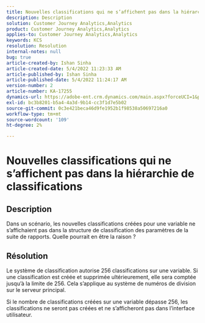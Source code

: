 ```yaml
---
title: Nouvelles classifications qui ne s’affichent pas dans la hiérarchie de classifications
description: Description
solution: Customer Journey Analytics,Analytics
product: Customer Journey Analytics,Analytics
applies-to: Customer Journey Analytics,Analytics
keywords: KCS
resolution: Resolution
internal-notes: null
bug: true
article-created-by: Ishan Sinha
article-created-date: 5/4/2022 11:23:33 AM
article-published-by: Ishan Sinha
article-published-date: 5/4/2022 11:24:17 AM
version-number: 2
article-number: KA-17255
dynamics-url: https://adobe-ent.crm.dynamics.com/main.aspx?forceUCI=1&pagetype=entityrecord&etn=knowledgearticle&id=8489a29c-9ccb-ec11-a7b5-6045bd00db25
exl-id: bc3b8201-b5a4-4a3d-9b14-cc3f1d7e5b02
source-git-commit: 0c3e421beca46d9fe1952b1f98538a50697216a0
workflow-type: tm+mt
source-wordcount: '109'
ht-degree: 2%

---
```


# Nouvelles classifications qui ne s’affichent pas dans la hiérarchie de classifications

## Description


Dans un scénario, les nouvelles classifications créées pour une variable ne s’affichaient pas dans la structure de classification des paramètres de la suite de rapports. Quelle pourrait en être la raison ?


## Résolution


Le système de classification autorise 256 classifications sur une variable. Si une classification est créée et supprimée ultérieurement, elle sera comptée jusqu’à la limite de 256. Cela s’applique au système de numéros de division sur le serveur principal.

Si le nombre de classifications créées sur une variable dépasse 256, les classifications ne seront pas créées et ne s’afficheront pas dans l’interface utilisateur.
